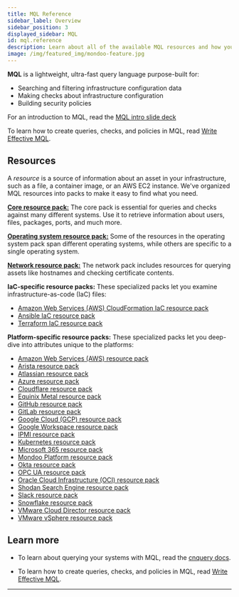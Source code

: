 ```yaml
---
title: MQL Reference
sidebar_label: Overview
sidebar_position: 3
displayed_sidebar: MQL
id: mql.reference
description: Learn about all of the available MQL resources and how you can use them to query your infrastructure and to create security policies.
image: /img/featured_img/mondoo-feature.jpg
---
```


**MQL** is a lightweight, ultra-fast query language purpose-built for:

- Searching and filtering infrastructure configuration data
- Making checks about infrastructure configuration
- Building security policies

For an introduction to MQL, read the [MQL intro slide deck](https://mondoohq.github.io/mql-intro/index.html)

To learn how to create queries, checks, and policies in MQL, read [Write Effective MQL](/mql/mql.write/).

## Resources

A _resource_ is a source of information about an asset in your infrastructure, such as a file, a container image, or an AWS EC2 instance. We've organized MQL resources into packs to make it easy to find what you need.

[**Core resource pack:**](./core-pack)
The core pack is essential for queries and checks against many different systems. Use it to retrieve information about users, files, packages, ports, and much more.

[**Operating system resource pack:**](./os-pack)
Some of the resources in the operating system pack span different operating systems, while others are specific to a single operating system.

[**Network resource pack:**](./network-pack)
The network pack includes resources for querying assets like hostnames and checking certificate contents.

**IaC-specific resource packs:**
These specialized packs let you examine infrastructure-as-code (IaC) files:

- [Amazon Web Services (AWS) CloudFormation IaC resource pack](./cloudformation-pack)
- [Ansible IaC resource pack](./ansible-pack)
- [Terraform IaC resource pack](./terraform-pack)

**Platform-specific resource packs:**
These specialized packs let you deep-dive into attributes unique to the platforms:

- [Amazon Web Services (AWS) resource pack](./aws-pack)
- [Arista resource pack](./arista-pack)
- [Atlassian resource pack](./atlassian-pack)
- [Azure resource pack](./azure-pack)
- [Cloudflare resource pack](./cloudflare-pack)
- [Equinix Metal resource pack](./equinix-pack)
- [GitHub resource pack](./github-pack)
- [GitLab resource pack](./gitlab-pack)
- [Google Cloud (GCP) resource pack](./gcp-pack)
- [Google Workspace resource pack](./google-workspace-pack/)
- [IPMI resource pack](./ipmi-pack)
- [Kubernetes resource pack](./k8s-pack)
- [Microsoft 365 resource pack](./ms365-pack)
- [Mondoo Platform resource pack](./mondoo-pack)
- [Okta resource pack](./okta-pack)
- [OPC UA resource pack](./opcua-pack)
- [Oracle Cloud Infrastructure (OCI) resource pack](./oci-pack)
- [Shodan Search Engine resource pack](./shodan-pack)
- [Slack resource pack](./slack-pack)
- [Snowflake resource pack](./snowflake-pack)
- [VMware Cloud Director resource pack](./vcd-pack/)
- [VMware vSphere resource pack](./vsphere-pack)

## Learn more

- To learn about querying your systems with MQL, read the [cnquery docs](/cnquery/home/).

- To learn how to create queries, checks, and policies in MQL, read [Write Effective MQL](/mql/mql.write/).

---
